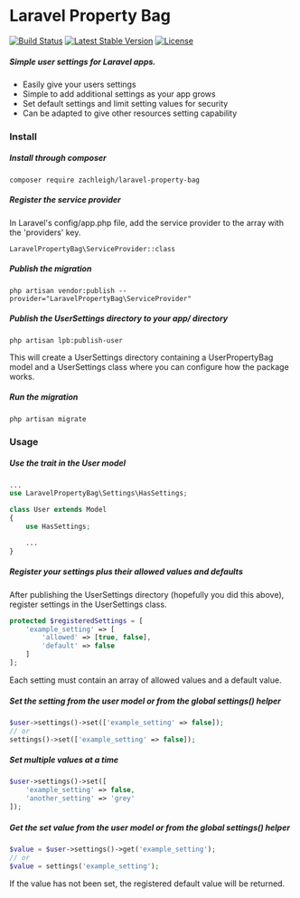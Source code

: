 # Laravel Property Bag   
[![Build Status](https://travis-ci.org/zachleigh/laravel-property-bag.svg?branch=master)](https://travis-ci.org/zachleigh/laravel-property-bag)
[![Latest Stable Version](https://poser.pugx.org/zachleigh/laravel-property-bag/version.svg)](//packagist.org/packages/zachleigh/laravel-property-bag) 
[![License](https://poser.pugx.org/zachleigh/laravel-property-bag/license.svg)](//packagist.org/packages/zachleigh/laravel-property-bag)  
##### Simple user settings for Laravel apps. 
  - Easily give your users settings
  - Simple to add additional settings as your app grows
  - Set default settings and limit setting values for security
  - Can be adapted to give other resources setting capability

### Install
##### Install through composer
```
composer require zachleigh/laravel-property-bag
```

##### Register the service provider
In Laravel's config/app.php file, add the service provider to the array with the 'providers' key.
```
LaravelPropertyBag\ServiceProvider::class
```

##### Publish the migration
```
php artisan vendor:publish --provider="LaravelPropertyBag\ServiceProvider"
```

##### Publish the UserSettings directory to your app/ directory
```
php artisan lpb:publish-user
```
This will create a UserSettings directory containing a UserPropertyBag model and a UserSettings class where you can configure how the package works.

##### Run the migration
```
php artisan migrate
```

### Usage
##### Use the trait in the User model
```php
...
use LaravelPropertyBag\Settings\HasSettings;

class User extends Model
{
    use HasSettings;

    ...
}
```

##### Register your settings plus their allowed values and defaults
After publishing the UserSettings directory (hopefully you did this above), register settings in the UserSettings class.
```php
protected $registeredSettings = [
    'example_setting' => [
        'allowed' => [true, false],
        'default' => false
    ]
];
```
Each setting must contain an array of allowed values and a default value.

##### Set the setting from the user model or from the global settings() helper
```php
$user->settings()->set(['example_setting' => false]);
// or
settings()->set(['example_setting' => false]);
```

##### Set multiple values at a time
```php
$user->settings()->set([
    'example_setting' => false,
    'another_setting' => 'grey'
]);
```

##### Get the set value from the user model or from the global settings() helper
```php
$value = $user->settings()->get('example_setting');
// or
$value = settings('example_setting');
```
If the value has not been set, the registered default value will be returned.
